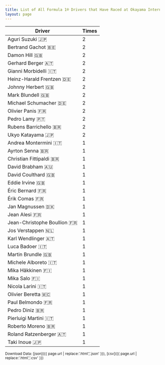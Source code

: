 ```yaml
---
title: List of All Formula 1® Drivers that Have Raced at Okayama International Circuit
layout: page
---
```


| Driver | Times |
|--|--|
| Aguri Suzuki 🇯🇵 | 2 |
| Bertrand Gachot 🇧🇪 | 2 |
| Damon Hill 🇬🇧 | 2 |
| Gerhard Berger 🇦🇹 | 2 |
| Gianni Morbidelli 🇮🇹 | 2 |
| Heinz-Harald Frentzen 🇩🇪 | 2 |
| Johnny Herbert 🇬🇧 | 2 |
| Mark Blundell 🇬🇧 | 2 |
| Michael Schumacher 🇩🇪 | 2 |
| Olivier Panis 🇫🇷 | 2 |
| Pedro Lamy 🇵🇹 | 2 |
| Rubens Barrichello 🇧🇷 | 2 |
| Ukyo Katayama 🇯🇵 | 2 |
| Andrea Montermini 🇮🇹 | 1 |
| Ayrton Senna 🇧🇷 | 1 |
| Christian Fittipaldi 🇧🇷 | 1 |
| David Brabham 🇦🇺 | 1 |
| David Coulthard 🇬🇧 | 1 |
| Eddie Irvine 🇬🇧 | 1 |
| Éric Bernard 🇫🇷 | 1 |
| Érik Comas 🇫🇷 | 1 |
| Jan Magnussen 🇩🇰 | 1 |
| Jean Alesi 🇫🇷 | 1 |
| Jean-Christophe Boullion 🇫🇷 | 1 |
| Jos Verstappen 🇳🇱 | 1 |
| Karl Wendlinger 🇦🇹 | 1 |
| Luca Badoer 🇮🇹 | 1 |
| Martin Brundle 🇬🇧 | 1 |
| Michele Alboreto 🇮🇹 | 1 |
| Mika Häkkinen 🇫🇮 | 1 |
| Mika Salo 🇫🇮 | 1 |
| Nicola Larini 🇮🇹 | 1 |
| Olivier Beretta 🇲🇨 | 1 |
| Paul Belmondo 🇫🇷 | 1 |
| Pedro Diniz 🇧🇷 | 1 |
| Pierluigi Martini 🇮🇹 | 1 |
| Roberto Moreno 🇧🇷 | 1 |
| Roland Ratzenberger 🇦🇹 | 1 |
| Taki Inoue 🇯🇵 | 1 |

<small>Download Data: [json]({{ page.url | replace:'.html','.json' }}), [csv]({{ page.url | replace:'.html','.csv' }})</small>
